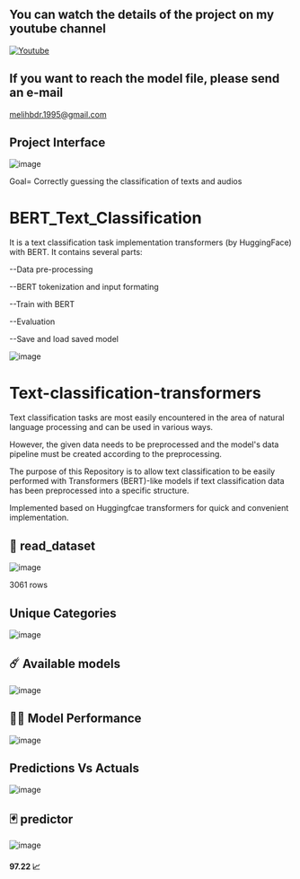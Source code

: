 

## You can watch the details of the project on my youtube channel

[<img alt="Youtube" src="https://img.shields.io/badge/Youtube%20-%23FF0000.svg?&style=for-the-badge&logo=YouTube&logoColor=white"/>](https://www.youtube.com/watch?v=26PhT9U9_XE&t)

## If you want to reach the model file, please  send an e-mail
melihbdr.1995@gmail.com

## Project Interface

![image](https://user-images.githubusercontent.com/75432070/116761292-e2c1ec80-aa1f-11eb-89ff-10562c286fa2.png)


Goal= Correctly guessing the classification of texts and audios


# BERT_Text_Classification

It is a text classification task implementation transformers (by HuggingFace) with BERT. It contains several parts:

--Data pre-processing

--BERT tokenization and input formating

--Train with BERT

--Evaluation

--Save and load saved model

![image](https://user-images.githubusercontent.com/75432070/116165676-070e8800-a705-11eb-8d51-4c5b0f6529ae.png)

# Text-classification-transformers

Text classification tasks are most easily encountered in the area of natural language processing and can be used in various ways.

However, the given data needs to be preprocessed and the model's data pipeline must be created according to the preprocessing.

The purpose of this Repository is to allow text classification to be easily performed with Transformers (BERT)-like models if text classification data has been preprocessed into a specific structure.

Implemented based on Huggingfcae transformers for quick and convenient implementation.


## 📝 read_dataset

![image](https://user-images.githubusercontent.com/75432070/116162577-c27fee00-a6fe-11eb-8d7a-794bafd05e29.png)

3061 rows

## Unique Categories

![image](https://user-images.githubusercontent.com/75432070/116162741-138fe200-a6ff-11eb-8e6a-4ace3b632146.png)

## ☄️ Available models

![image](https://user-images.githubusercontent.com/75432070/116162874-52259c80-a6ff-11eb-9a94-4fd392991ceb.png)

## 🏴‍☠️ Model Performance

![image](https://user-images.githubusercontent.com/75432070/116163079-bcd6d800-a6ff-11eb-8ba8-a7af66cfebb1.png)


## Predictions Vs Actuals

![image](https://user-images.githubusercontent.com/75432070/116162959-7d0ff080-a6ff-11eb-9ee4-433344f62ccc.png)

## 🃏 predictor

![image](https://user-images.githubusercontent.com/75432070/116163105-cd874e00-a6ff-11eb-8328-ef899be3175c.png)
#### 97.22 📈 









